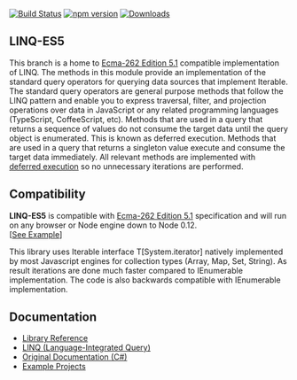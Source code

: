 [![Build Status](https://travis-ci.org/ENikS/LINQ.svg?branch=linq-es5)](https://travis-ci.org/ENikS/LINQ) 
[![npm version](https://badge.fury.io/js/linq-es5.svg)](https://badge.fury.io/js/linq-es5)
[![Downloads](https://img.shields.io/npm/dm/linq-es5.svg)](https://www.npmjs.com/package/linq-es5)

## LINQ-ES5

This branch is a home to [Ecma-262 Edition 5.1](http://www.ecma-international.org/ecma-262/5.1/) compatible implementation of LINQ. 
The methods in this module provide an implementation of the standard query operators for querying data sources that implement Iterable<T>. The standard query operators are general purpose methods that follow the LINQ pattern and enable you to express traversal, filter, and projection operations over data in JavaScript or any related programming languages (TypeScript, CoffeeScript, etc).
Methods that are used in a query that returns a sequence of values do not consume the target data until the query object is enumerated. This is known as deferred execution. Methods that are used in a query that returns a singleton value execute and consume the target data immediately.
All relevant methods are implemented with [deferred execution](https://blogs.msdn.microsoft.com/charlie/2007/12/10/linq-and-deferred-execution/) so no unnecessary iterations are performed. 

## Compatibility
**LINQ-ES5** is compatible with [Ecma-262 Edition 5.1](http://www.ecma-international.org/ecma-262/5.1/) specification and will run on any browser or Node engine down to Node 0.12. <br/>
[[See Example](https://jsfiddle.net/ENikS/pyvjcfa0/)]

This library uses Iterable interface T[System.iterator] natively implemented by most Javascript engines for collection types (Array, Map, Set, String). As result iterations are done much faster compared to IEnumerable implementation. The code is also backwards compatible with IEnumerable implementation. 

## Documentation
*  [Library Reference](https://github.com/ENikS/LINQ/wiki)
*  [LINQ (Language-Integrated Query)](https://msdn.microsoft.com/en-us/library/bb397926.aspx)
*  [Original Documentation (C#)](https://msdn.microsoft.com/en-us/library/system.linq.enumerable.aspx)
*  [Example Projects](https://github.com/ENikS/LINQ/tree/examples)


